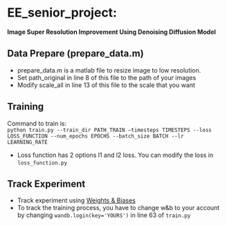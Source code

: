 # EE_senior_project:
**Image Super Resolution Improvement Using Denoising Diffusion Model**

## Data Prepare (prepare_data.m)
* prepare_data.m is a matlab file to resize image to low resolution.
* Set path_original in line 8 of this file to the path of your images
* Modify scale_all in line 13 of this file to the scale that you want

## Training
Command to train is: \
```python train.py --train_dir PATH_TRAIN —timesteps TIMESTEPS --loss LOSS_FUNCTION --num_epochs EPOCHS --batch_size BATCH --lr LEARNING_RATE ``` 
* Loss function has 2 options l1 and l2 loss. You can modify the loss in ```loss_function.py```

## Track Experiment
* Track experiment using [Weights & Biases](https://wandb.ai/site)
* To track the training process, you have to change w&b to your account by changing ```wandb.login(key='YOURS')``` in line 63 of ```train.py```

